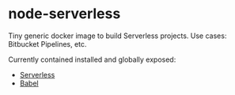 node-serverless
================

Tiny generic docker image to build Serverless projects. Use cases: Bitbucket Pipelines, etc.

Currently contained installed and globally exposed:

* [Serverless](https://serverless.com/)
* [Babel](https://babeljs.io/)